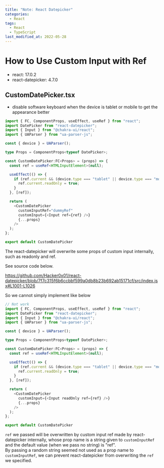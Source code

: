 ```yaml
---
title: "Note: React Datepicker"
categories:
  - React
tags:
  - React
  - TypeScript
last_modified_at: 2022-05-28
---
```


# How to Use Custom Input with Ref

- react: 17.0.2
- react-datepicker: 4.7.0

## CustomDatePicker.tsx

- disable software keyboard when the device is tablet or mobile to get the appearance better

```ts
import { FC, ComponentProps, useEffect, useRef } from "react";
import DatePicker from "react-datepicker";
import { Input } from "@chakra-ui/react";
import { UAParser } from "ua-parser-js";

const { device } = UAParser();

type Props = ComponentProps<typeof DatePicker>;

const CustomDatePicker:FC<Props> = (props) => {
  const ref = useRef<HTMLInputElement>(null);

  useEffect(() => {
    if (ref.current && (device.type === "tablet" || device.type === "mobile")) {
      ref.current.readOnly = true;
    }
  }, [ref]);

  return (
    <CustomDatePicker
      customInputRef="dummyRef"
      customInput={<Input ref={ref} />}
      {...props}
    />
  );
};

export default CustomDatePicker
```

The react-datepicker will overwrite some props of custom input internally, such as readonly and ref.  

See source code below.  

https://github.com/Hacker0x01/react-datepicker/blob/7f7c315f6b6ccbbf599a0db8b23b692ab15171cf/src/index.jsx#L1001-L1026

So we cannot simply implement like below  

```ts
// Not work
import { FC, ComponentProps, useEffect, useRef } from "react";
import DatePicker from "react-datepicker";
import { Input } from "@chakra-ui/react";
import { UAParser } from "ua-parser-js";

const { device } = UAParser();

type Props = ComponentProps<typeof DatePicker>;

const CustomDatePicker:FC<Props> = (props) => {
  const ref = useRef<HTMLInputElement>(null);

  useEffect(() => {
    if (ref.current && (device.type === "tablet" || device.type === "mobile")) {
      ref.current.readOnly = true;
    }
  }, [ref]);

  return (
    <CustomDatePicker
      customInput={<Input readOnly ref={ref} />}
      {...props}
    />
  );
};

export default CustomDatePicker
```

`ref` we passed will be overwritten by custom input ref made by react-datepicker internally, whose prop name is a string given to `customInputRef` and the default value (when we pass no string) is "ref".  
By passing a random string seemed not used as a prop name to `customInputRef`, we can prevent react-datepicker from overwriting the `ref` we specified.
